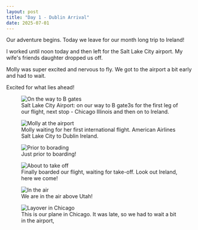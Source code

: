 ```yaml
---
layout: post
title: "Day 1 - Dublin Arrival"
date: 2025-07-01
---
```


Our adventure begins.  Today we leave for our month long trip to Ireland!

I worked until noon today and then left for the Salt Lake City airport.  My wife's friends daughter dropped us off.

Molly was super excited and nervous to fly.  We got to the airport a bit early and had to wait.

Excited for what lies ahead!

<figure>
  <img src="{{ site.baseurl }}/photos/day01/image01.png" alt="On the way to B gates">
  <figcaption>Salt Lake City Airport: on our way to B gate3s for the first leg of our flight, next stop - Chicago Illinois and then on to Ireland.</figcaption>
</figure>

<figure>
  <img src="{{ site.baseurl }}/photos/day01/image02.png" alt="Molly at the airport">
  <figcaption>Molly waiting for her first international flight.  American Airlines Salt Lake City to Dublin Ireland.</figcaption>
</figure>

<figure>
  <img src="{{ site.baseurl }}/photos/day01/image03.png" alt="Prior to borading">
  <figcaption>Just prior to boarding!</figcaption>
</figure>

<figure>
  <img src="{{ site.baseurl }}/photos/day01/image04.png" alt="About to take off">
  <figcaption>Finally boarded our flight, waiting for take-off.  Look out Ireland, here we come!</figcaption>
</figure>

<figure>
  <img src="{{ site.baseurl }}/photos/day01/image06.png" alt="In the air">
  <figcaption>We are in the air above Utah!</figcaption>
</figure>

<figure>
  <img src="{{ site.baseurl }}/photos/day01/image05.png" alt="Layover in Chicago">
  <figcaption>This is our plane in Chicago.  It was late, so we had to wait a bit in the airport,</figcaption>
</figure>




